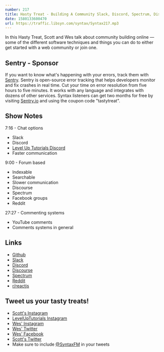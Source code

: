 ```yaml
---
number: 217
title: Hasty Treat - Building A Community Slack, Discord, Spectrum, Discourse, Forums
date: 1580133600470
url: https://traffic.libsyn.com/syntax/Syntax217.mp3
---
```


In this Hasty Treat, Scott and Wes talk about community building online — some of the different software techniques and things you can do to either get started with a web community or join one.

## Sentry - Sponsor
If you want to know what's happening with your errors, track them with [Sentry](https://sentry.io/). Sentry is open-source error tracking that helps developers monitor and fix crashes in real time. Cut your time on error resolution from five hours to five minutes. It works with any language and integrates with dozens of other services. Syntax listeners can get two months for free by visiting [Sentry.io](https://sentry.io/) and using the coupon code "tastytreat".

## Show Notes

7:16 - Chat options

* Slack
* Discord
* [Level Up Tutorials Discord](https://discord.gg/ccMC6kB) 
* Faster communication

9:00 - Forum based

* Indexable
* Searchable
* Slower communication
* Discourse
* Spectrum
* Facebook groups
* Reddit

27:27 - Commenting systems

* YouTube comments
* Comments systems in general

## Links
* [Github](https://github.com/)
* [Slack](https://slack.com/)
* [Discord](https://discordapp.com/)
* [Discourse](https://www.discourse.org/)
* [Spectrum](https://spectrum.chat/)
* [Reddit](https://www.reddit.com/)
* [r/reactjs](https://www.reddit.com/r/reactjs/)

## Tweet us your tasty treats!
* [Scott's Instagram](https://www.instagram.com/stolinski/)
* [LevelUpTutorials Instagram](https://www.instagram.com/LevelUpTutorials/)
* [Wes' Instagram](https://www.instagram.com/wesbos/)
* [Wes' Twitter](https://twitter.com/wesbos)
* [Wes' Facebook](https://www.facebook.com/wesbos.developer)
* [Scott's Twitter](https://twitter.com/stolinski)
* Make sure to include [@SyntaxFM](https://twitter.com/SyntaxFM) in your tweets

